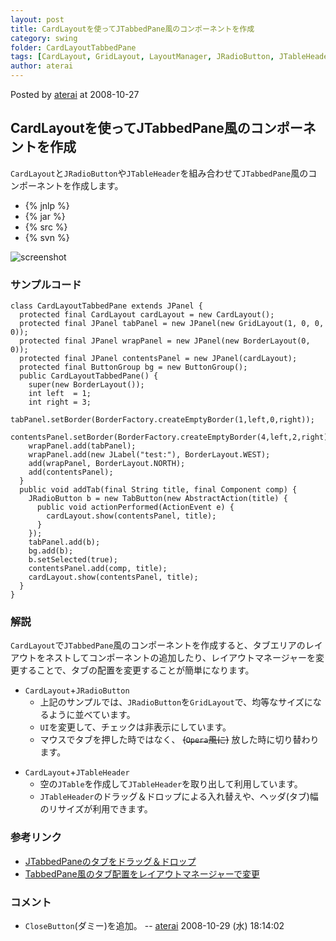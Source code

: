 ```yaml
---
layout: post
title: CardLayoutを使ってJTabbedPane風のコンポーネントを作成
category: swing
folder: CardLayoutTabbedPane
tags: [CardLayout, GridLayout, LayoutManager, JRadioButton, JTableHeader, JTabbedPane]
author: aterai
---
```


Posted by [aterai](http://terai.xrea.jp/aterai.html) at 2008-10-27

## CardLayoutを使ってJTabbedPane風のコンポーネントを作成
`CardLayout`と`JRadioButton`や`JTableHeader`を組み合わせて`JTabbedPane`風のコンポーネントを作成します。

- {% jnlp %}
- {% jar %}
- {% src %}
- {% svn %}

<!-- dummy comment line for breaking list -->

![screenshot](http://lh5.ggpht.com/_9Z4BYR88imo/TQTIbe7vt7I/AAAAAAAAASw/SGFMcgCN_r4/s800/CardLayoutTabbedPane.png)

### サンプルコード
<pre class="prettyprint"><code>class CardLayoutTabbedPane extends JPanel {
  protected final CardLayout cardLayout = new CardLayout();
  protected final JPanel tabPanel = new JPanel(new GridLayout(1, 0, 0, 0));
  protected final JPanel wrapPanel = new JPanel(new BorderLayout(0, 0));
  protected final JPanel contentsPanel = new JPanel(cardLayout);
  protected final ButtonGroup bg = new ButtonGroup();
  public CardLayoutTabbedPane() {
    super(new BorderLayout());
    int left  = 1;
    int right = 3;
    tabPanel.setBorder(BorderFactory.createEmptyBorder(1,left,0,right));
    contentsPanel.setBorder(BorderFactory.createEmptyBorder(4,left,2,right));
    wrapPanel.add(tabPanel);
    wrapPanel.add(new JLabel("test:"), BorderLayout.WEST);
    add(wrapPanel, BorderLayout.NORTH);
    add(contentsPanel);
  }
  public void addTab(final String title, final Component comp) {
    JRadioButton b = new TabButton(new AbstractAction(title) {
      public void actionPerformed(ActionEvent e) {
        cardLayout.show(contentsPanel, title);
      }
    });
    tabPanel.add(b);
    bg.add(b);
    b.setSelected(true);
    contentsPanel.add(comp, title);
    cardLayout.show(contentsPanel, title);
  }
}
</code></pre>

### 解説
`CardLayout`で`JTabbedPane`風のコンポーネントを作成すると、タブエリアのレイアウトをネストしてコンポーネントの追加したり、レイアウトマネージャーを変更することで、タブの配置を変更することが簡単になります。

- `CardLayout`+`JRadioButton`
    - 上記のサンプルでは、`JRadioButton`を`GridLayout`で、均等なサイズになるように並べています。
    - `UI`を変更して、チェックは非表示にしています。
    - マウスでタブを押した時ではなく、 ~~(`Opera`風に)~~ 放した時に切り替わります。

<!-- dummy comment line for breaking list -->

- `CardLayout`+`JTableHeader`
    - 空の`JTable`を作成して`JTableHeader`を取り出して利用しています。
    - `JTableHeader`のドラッグ＆ドロップによる入れ替えや、ヘッダ(タブ)幅のリサイズが利用できます。

<!-- dummy comment line for breaking list -->

### 参考リンク
- [JTabbedPaneのタブをドラッグ＆ドロップ](http://terai.xrea.jp/Swing/DnDTabbedPane.html)
- [TabbedPane風のタブ配置をレイアウトマネージャーで変更](http://terai.xrea.jp/Swing/NewTabButton.html)

<!-- dummy comment line for breaking list -->

### コメント
- `CloseButton`(ダミー)を追加。 -- [aterai](http://terai.xrea.jp/aterai.html) 2008-10-29 (水) 18:14:02

<!-- dummy comment line for breaking list -->

